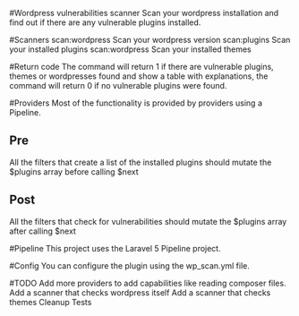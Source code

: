 #Wordpress vulnerabilities scanner
Scan your wordpress installation and find out if there are any vulnerable plugins installed.

#Scanners
scan:wordpress Scan your wordpress version
scan:plugins Scan your installed plugins
scan:wordpress Scan your installed themes

#Return code
The command will return 1 if there are vulnerable plugins, themes or wordpresses found and show a table with explanations,
the command will return 0 if no vulnerable plugins were found.

#Providers
Most of the functionality is provided by providers using a Pipeline.

## Pre
All the filters that create a list of the installed plugins should mutate the $plugins array before calling $next

## Post
All the filters that check for vulnerabilities should mutate the $plugins array after calling $next

#Pipeline
This project uses the Laravel 5 Pipeline project.

#Config
You can configure the plugin using the wp_scan.yml file.

#TODO
Add more providers to add capabilities like reading composer files.
Add a scanner that checks wordpress itself
Add a scanner that checks themes
Cleanup
Tests